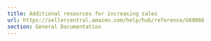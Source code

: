 ```yaml
---
title: Additional resources for increasing sales
url: https://sellercentral.amazon.com/help/hub/reference/G69066
section: General Documentation
---
```




